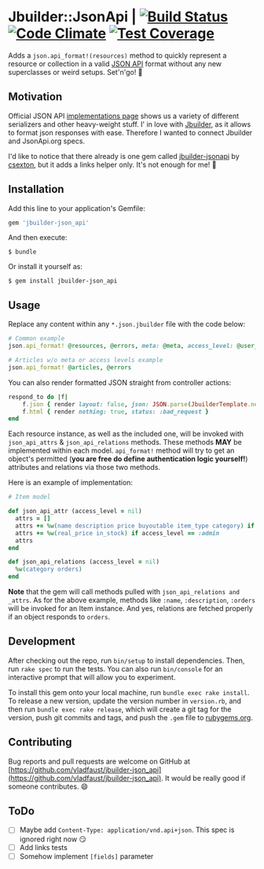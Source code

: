# Jbuilder::JsonApi | [![Build Status](https://travis-ci.org/vladfaust/jbuilder-json_api.svg?branch=master)](https://travis-ci.org/vladfaust/jbuilder-json_api) [![Code Climate](https://codeclimate.com/github/vladfaust/jbuilder-json_api/badges/gpa.svg)](https://codeclimate.com/github/vladfaust/jbuilder-json_api) [![Test Coverage](https://codeclimate.com/github/vladfaust/jbuilder-json_api/badges/coverage.svg)](https://codeclimate.com/github/vladfaust/jbuilder-json_api/coverage)

Adds a `json.api_format!(resources)` method to quickly represent a resource or collection in a valid [JSON API](http://jsonapi.org/) format without any new superclasses or weird setups. Set'n'go! :rocket:

## Motivation

Official JSON API [implementations page](http://jsonapi.org/implementations/#server-libraries-ruby) shows us a variety of different serializers and other heavy-weight stuff. I' in love with [Jbuilder](https://github.com/rails/jbuilder), as it allows to format json responses with ease. Therefore I wanted to connect Jbuilder and JsonApi.org specs.

I'd like to notice that there already is one gem called [jbuilder-jsonapi](https://github.com/csexton/jbuilder-jsonapi) by [csexton](https://github.com/csexton), but it adds a links helper only. It's not enough for me! :facepunch:

## Installation

Add this line to your application's Gemfile:

```ruby
gem 'jbuilder-json_api'
```

And then execute:

    $ bundle

Or install it yourself as:

    $ gem install jbuilder-json_api

## Usage

Replace any content within any `*.json.jbuilder` file with the code below:
```ruby
# Common example
json.api_format! @resources, @errors, meta: @meta, access_level: @user_access_level

# Articles w/o meta or access levels example
json.api_format! @articles, @errors
```
You can also render formatted JSON straight from controller actions:
```ruby
respond_to do |f|
    f.json { render layout: false, json: JSON.parse(JbuilderTemplate.new(view_context).api_format!(@item).target!) }
    f.html { render nothing: true, status: :bad_request }
end
```
Each resource instance, as well as the included one, will be invoked with `json_api_attrs` & `json_api_relations` methods. These methods **MAY** be implemented within each model. `api_format!` method will try to get an object's permitted (**you are free do define authentication logic yourself!**) attributes and relations via those two methods.

Here is an example of implementation:
```ruby
# Item model

def json_api_attr (access_level = nil)
  attrs = []
  attrs += %w(name description price buyoutable item_type category) if %i(user admin).include?access_level
  attrs += %w(real_price in_stock) if access_level == :admin
  attrs
end

def json_api_relations (access_level = nil)
  %w(category orders)
end
```
**Note** that the gem will call methods pulled with `json_api_relations and _attrs`. As for the above example, methods like `:name`, `:description`, `:orders` will be invoked for an Item instance. And yes, relations are fetched properly if an object responds to `orders`.

## Development

After checking out the repo, run `bin/setup` to install dependencies. Then, run `rake spec` to run the tests. You can also run `bin/console` for an interactive prompt that will allow you to experiment.

To install this gem onto your local machine, run `bundle exec rake install`. To release a new version, update the version number in `version.rb`, and then run `bundle exec rake release`, which will create a git tag for the version, push git commits and tags, and push the `.gem` file to [rubygems.org](https://rubygems.org).

## Contributing

Bug reports and pull requests are welcome on GitHub at [https://github.com/vladfaust/jbuilder-json_api](https://github.com/vladfaust/jbuilder-json_api). It would be really good if someone contributes. :smile:

## ToDo

- [ ] Maybe add `Content-Type: application/vnd.api+json`. This spec is ignored right now :smirk:
- [ ] Add links tests
- [ ] Somehow implement `[fields]` parameter